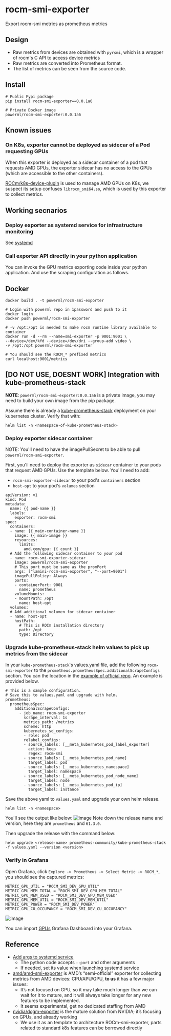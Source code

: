 # rocm-smi-exporter

Export rocm-smi metrics as prometheus metrics

## Design

* Raw metrics from devices are obtained with `pyrsmi`, which is a wrapper of rocm's C API to access device metrics
* Raw metrics are converted into Prometheus format.
* The list of metrics can be seen from the source code.

## Install

```
# Public Pypi package
pip install rocm-smi-exporter==0.0.1a6

# Private Docker image
powerml/rocm-smi-exporter:0.0.1a6
```

## Known issues

### On K8s, exporter cannot be deployed as sidecar of a Pod requesting GPUs

When this exporter is deployed as a sidecar container of a pod that requests AMD GPUs,
the exporter sidecar has no access to the GPUs (which are accessible to the other containers).

[ROCm/k8s-device-plugin](https://github.com/ROCm/k8s-device-plugin)
is used to manage AMD GPUs on K8s, we suspect its setup confuses `librocm_smi64.so`,
which is used by this exporter to collect metrics.

## Working secnarios

### Deploy exporter as systemd service for infrastructure monitoring

See [systemd](systemd)

### Call exporter API directly in your python application

You can invoke the GPU metrics exporting code inside your python application.
And use the scraping configuration as follows.

## Docker

```
docker build . -t powerml/rocm-smi-exporter

# Login with powerml repo in 1password and push to it
docker login
docker push powerml/rocm-smi-exporter

# -v /opt:/opt is needed to make rocm runtime library available to container
docker run -d --rm --name=smi-exporter -p 9001:9001 \
--device=/dev/kfd --device=/dev/dri --group-add video \
-v /opt:/opt powerml/rocm-smi-exporter

# You should see the ROCM_* prefixed metrics
curl localhost:9001/metrics
```

## [DO NOT USE, DOESNT WORK] Integration with kube-prometheus-stack

**NOTE**: `powerml/rocm-smi-exporter:0.0.1a6` is a private image, you may need to build your own image from the pip package.

Assume there is already a
[kube-prometheus-stack](https://github.com/prometheus-community/helm-charts/tree/main/charts/kube-prometheus-stack)
deployment on your kubernetes cluster. Verify that with:

```
helm list -n <namespace-of-kube-prometheus-stack>
```

### Deploy exporter sidecar container

NOTE: You'll need to have the imagePullSecret to be able to pull `powerml/rocm-smi-exporter`.

First, you'll need to deploy the exporter as `sidecar` container to your pods that request AMD GPUs.
Use the template below. You'll need to add:
* `rocm-smi-exporter-sidecar` to your pod's `containers` section
* `host-opt` to your pod's `volumes` section
```
apiVersion: v1
kind: Pod
metadata:
  name: {{ pod-name }}
  labels:
    exporter: rocm-smi
spec:
  containers:
  - name: {{ main-container-name }}
    image: {{ main-image }}
    resources:
      limits:
        amd.com/gpu: {{ count }}
  # Add the following sidecar container to your pod
  - name: rocm-smi-exporter-sidecar
    image: powerml/rocm-smi-exporter
    # This port must be same as the promPort
    args: ["lamini-rocm-smi-exporter", "--port=9001"]
    imagePullPolicy: Always
    ports:
    - containerPort: 9001
      name: prometheus
    volumeMounts:
    - mountPath: /opt
      name: host-opt
  volumes:
  # Add additional volumen for sidecar container
  - name: host-opt
    hostPath:
      # This is ROCm installation directory
      path: /opt
      type: Directory
```

### Upgrade kube-prometheus-stack helm values to pick up metrics from the sidecar

In your `kube-prometheus-stack`'s values.yaml file, add the following `rocm-smi-exporter` to the
`prometheus.prometheusSpec.additionalScrapeConfigs` section. You can the location in the [example of official repo](
https://github.com/prometheus-community/helm-charts/blob/847789a719d91dd13d30a6e9eaa530af897e3276/charts/kube-prometheus-stack/values.yaml#L3843).
An example is provided below.
```
# This is a sample configuration.
# Save this to values.yaml and upgrade with helm.
prometheus:
  prometheusSpec:
    additionalScrapeConfigs:
      - job_name: rocm-smi-exporter
        scrape_interval: 1s
        metrics_path: /metrics
        scheme: http
        kubernetes_sd_configs:
        - role: pod
        relabel_configs:
        - source_labels: [__meta_kubernetes_pod_label_exporter]
          action: keep
          regex: rocm-smi
        - source_labels: [__meta_kubernetes_pod_name]
          target_label: pod
        - source_labels: [__meta_kubernetes_namespace]
          target_label: namespace
        - source_labels: [__meta_kubernetes_pod_node_name]
          target_label: node
        - source_labels: [__meta_kubernetes_pod_ip]
          target_label: instance
```

Save the above yaml to `values.yaml` and upgrade your own helm release.
```
helm list -n <namespace>
```
You'll see the output like below:
![image](https://github.com/user-attachments/assets/a71fce1a-d4cc-4568-8839-be68fa08ee60)
Note down the release name and version, here they are `prometheus` and `61.3.0`.

Then upgrade the release with the command below:
```
helm upgrade <release-name> prometheus-community/kube-prometheus-stack -f values.yaml --version <version>
```

### Verify in Grafana

Open Grafana, click `Explore -> Prometheus -> Select Metric -> ROCM_*`, you should see the captured metrics:
```
METRIC_GPU_UTIL = "ROCM_SMI_DEV_GPU_UTIL"
METRIC_GPU_MEM_TOTAL = "ROCM_SMI_DEV_GPU_MEM_TOTAL"
METRIC_GPU_MEM_USED = "ROCM_SMI_DEV_GPU_MEM_USED"
METRIC_GPU_MEM_UTIL = "ROCM_SMI_DEV_MEM_UTIL"
METRIC_GPU_POWER = "ROCM_SMI_DEV_POWER"
METRIC_GPU_CU_OCCUPANCY = "ROCM_SMI_DEV_CU_OCCUPANCY"
```

![image](https://github.com/user-attachments/assets/9d01a4c0-9da1-4f67-ae06-224f768eddfd)

You can import [GPUs](GPUs_Grafana.json) Grafana Dashboard into your Grafana.

## Reference

* [Add args to systemd service](https://superuser.com/a/728962)
  * The python code accepts `--port` and other arguments
  * If needed, set its value when launching systemd service
* [amd/amd-smi-exporter](https://github.com/amd/amd_smi_exporter) is AMD’s “semi-official” exporter for collecting
  metrics from AMD devices: CPU/APU/GPU, **to us** it has a few major issues:
  * It’s not focused on GPU, so it may take much longer than we can wait for it to mature, and it will always
    take longer for any new features to be implemented.
  * It seems experimental, get no dedicated staffing from AMD
* [nvidia/dcgm-exporter](https://github.com/NVIDIA/dcgm-exporter) is the mature solution from NVIDIA;
  it’s focusing on GPUs, and already working
  * We use it as an template to architecture ROCm-smi-exporter, parts related to standard k8s features can be borrowed directly

